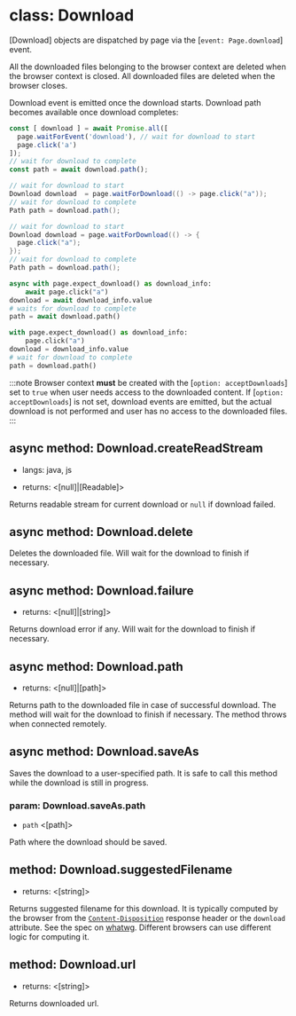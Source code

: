# class: Download

[Download] objects are dispatched by page via the [`event: Page.download`] event.

All the downloaded files belonging to the browser context are deleted when the browser context is closed. All downloaded
files are deleted when the browser closes.

Download event is emitted once the download starts. Download path becomes available once download completes:

```js
const [ download ] = await Promise.all([
  page.waitForEvent('download'), // wait for download to start
  page.click('a')
]);
// wait for download to complete
const path = await download.path();
```

```java
// wait for download to start
Download download  = page.waitForDownload(() -> page.click("a"));
// wait for download to complete
Path path = download.path();
```

```java
// wait for download to start
Download download = page.waitForDownload(() -> {
  page.click("a");
});
// wait for download to complete
Path path = download.path();
```

```python async
async with page.expect_download() as download_info:
    await page.click("a")
download = await download_info.value
# waits for download to complete
path = await download.path()
```

```python sync
with page.expect_download() as download_info:
    page.click("a")
download = download_info.value
# wait for download to complete
path = download.path()
```

:::note
Browser context **must** be created with the [`option: acceptDownloads`] set to `true` when user needs access to the
downloaded content. If [`option: acceptDownloads`] is not set, download events are emitted, but the actual download is
not performed and user has no access to the downloaded files.
:::

## async method: Download.createReadStream
* langs: java, js
- returns: <[null]|[Readable]>

Returns readable stream for current download or `null` if download failed.

## async method: Download.delete

Deletes the downloaded file. Will wait for the download to finish if necessary.

## async method: Download.failure
- returns: <[null]|[string]>

Returns download error if any. Will wait for the download to finish if necessary.

## async method: Download.path
- returns: <[null]|[path]>

Returns path to the downloaded file in case of successful download. The method will
wait for the download to finish if necessary. The method throws when connected remotely.

## async method: Download.saveAs

Saves the download to a user-specified path. It is safe to call this method while the download
is still in progress.

### param: Download.saveAs.path
- `path` <[path]>

Path where the download should be saved.

## method: Download.suggestedFilename
- returns: <[string]>

Returns suggested filename for this download. It is typically computed by the browser from the
[`Content-Disposition`](https://developer.mozilla.org/en-US/docs/Web/HTTP/Headers/Content-Disposition) response header
or the `download` attribute. See the spec on [whatwg](https://html.spec.whatwg.org/#downloading-resources). Different
browsers can use different logic for computing it.

## method: Download.url
- returns: <[string]>

Returns downloaded url.